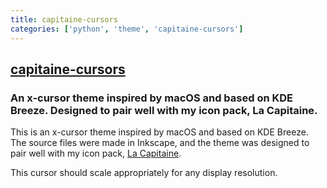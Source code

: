 ```yaml
---
title: capitaine-cursors
categories: ['python', 'theme', 'capitaine-cursors']
---
```

## [capitaine-cursors](https://github.com/keeferrourke/capitaine-cursors)

### An x-cursor theme inspired by macOS and based on KDE Breeze. Designed to pair well with my icon pack, La Capitaine.


This is an x-cursor theme inspired by macOS and based on KDE Breeze.
The source files were made in Inkscape, and the theme was designed to pair well with my icon pack, [La Capitaine][la-capitaine-icons].

[la-capitaine-icons]: https://github.com/keeferrourke/la-capitaine-icon-theme

This cursor should scale appropriately for any display resolution.

